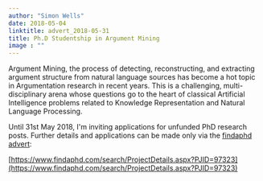 ```yaml
---
author: "Simon Wells"
date: 2018-05-04
linktitle: advert_2018-05-31
title: Ph.D Studentship in Argument Mining
image : ""
---
```


Argument Mining, the process of detecting, reconstructing, and extracting argument structure from natural language sources has become a hot topic in Argumentation research in recent years. This is a challenging, multi-disciplinary arena whose questions go to the heart of classical Artificial Intelligence problems related to Knowledge Representation and Natural Language Processing.

Until 31st May 2018, I'm inviting applications for unfunded PhD research posts. Further details and applications can be made only via the [findaphd advert](https://www.findaphd.com/search/ProjectDetails.aspx?PJID=97323):

[https://www.findaphd.com/search/ProjectDetails.aspx?PJID=97323](https://www.findaphd.com/search/ProjectDetails.aspx?PJID=97323)
